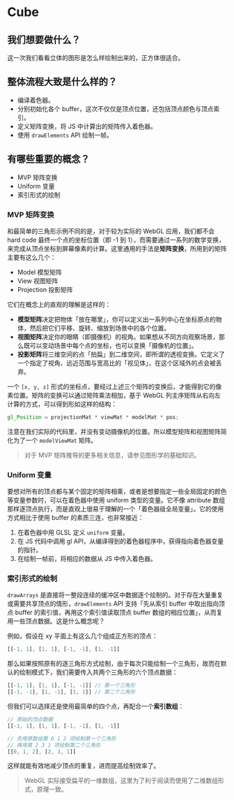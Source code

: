 # Cube

## 我们想要做什么？
这一次我们看看立体的图形是怎么样绘制出来的，正方体很适合。


## 整体流程大致是什么样的？
* 编译着色器。
* 分别初始化各个 buffer，这次不仅仅是顶点位置，还包括顶点颜色与顶点索引。
* 定义矩阵变换，将 JS 中计算出的矩阵传入着色器。
* 使用 `drawElements` API 绘制一帧。


## 有哪些重要的概念？
* MVP 矩阵变换
* Uniform 变量
* 索引形式的绘制

### MVP 矩阵变换
和最简单的三角形示例不同的是，对于较为实际的 WebGL 应用，我们都不会 hard code 最终一个点的坐标位置（即 -1 到 1），而需要通过一系列的数学变换，来完成从顶点坐标到屏幕像素的计算。这里通用的手法是**矩阵变换**，所用到的矩阵主要有这么几个：

* Model 模型矩阵
* View 视图矩阵
* Projection 投影矩阵

它们在概念上的直观的理解是这样的：

* **模型矩阵**决定把物体「放在哪里」，你可以定义出一系列中心在坐标原点的物体，然后把它们平移、旋转、缩放到场景中的各个位置。
* **视图矩阵**决定你的眼睛（即摄像机）的视角。如果想从不同方向观察场景，那么既可以变动场景中每个点的坐标，也可以变换「摄像机的位置」。
* **投影矩阵**将三维空间的点「拍扁」到二维空间，即所谓的透视变换。它定义了一个指定了视角、远近范围与宽高比的「视见体」，在这个区域外的点会被丢弃。

一个 `[x, y, z]` 形式的坐标点，要经过上述三个矩阵的变换后，才能得到它的像素位置。矩阵的变换可以通过矩阵乘法相加，基于 WebGL 列主序矩阵从右向左计算的方式，可以得到形如这样的结构：

``` glsl
gl_Position = projectionMat * viewMat * modelMat * pos;
```

注意在我们实际的代码里，并没有变动摄像机的位置。所以模型矩阵和视图矩阵简化为了一个 `modelViewMat` 矩阵。

> 对于 MVP 矩阵推导的更多相关信息，请参见图形学的基础知识。

### Uniform 变量
要想对所有的顶点都与某个固定的矩阵相乘，或者是想要指定一些全局固定的颜色等变量参数时，可以在着色器中使用 uniform 类型的变量。它不像 attribute 数组那样逐顶点执行，而是直观上很易于理解的一个「着色器级全局变量」。它的使用方式相比于使用 buffer 的素质三连，也非常接近：

1. 在着色器中用 GLSL 定义 `uniform` 变量。
2. 在 JS 代码中调用 gl API，从编译得到的着色器程序中，获得指向着色器变量的指针。
3. 在绘制一帧前，将相应的数据从 JS 中传入着色器。

### 索引形式的绘制
`drawArrays` 是直接将一整段连续的缓冲区中数据逐个绘制的。对于存在大量重复或需要共享顶点的情形，`drawElements` API 支持「先从索引 buffer 中取出指向顶点 buffer 的索引值，再用这个索引值读取顶点 buffer 数组的相应位置」，从而复用一些顶点数据。这是什么概念呢？

例如，假设在 xy 平面上有这么几个组成正方形的顶点：

``` js
[[-1, 1], [1, 1], [-1, -1], [1, -1]]
```

那么如果按照原有的逐三角形方式绘制，由于每次只能绘制一个三角形，故而在默认的绘制模式下，我们需要传入共两个三角形的六个顶点数据：

``` js
[[-1, 1], [1, 1], [-1, -1]] // 第一个三角形
[[-1, -1], [1, -1], [1, 1]] // 第二个三角形
```

但我们可以选择还是使用最简单的四个点，再配合一个**索引数组**：

``` js
// 原始的顶点数据
[[-1, 1], [1, 1], [-1, -1], [1, -1]]

// 先用原数组第 0 1 2 项绘制第一个三角形
// 再用第 2 3 1 项绘制第二个三角形
[[0, 1, 2], [2, 3, 1]]
```

这样就能有效地减少顶点的重复，进而提高绘制效率了。

> WebGL 实际接受扁平的一维数组，这里为了利于阅读而使用了二维数组形式，原理一致。
